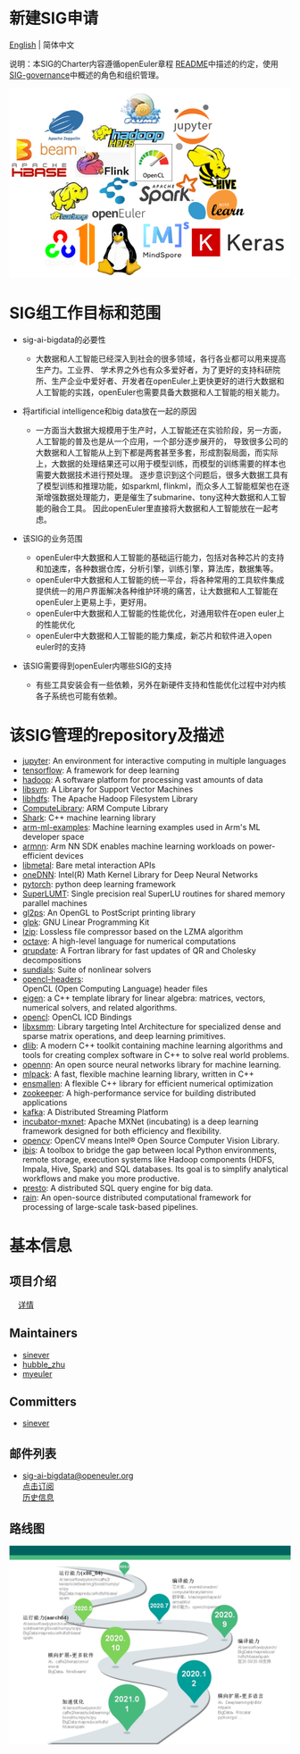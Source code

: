 
# 新建SIG申请
[English](./sig-ai-bigdata.md) | 简体中文


说明：本SIG的Charter内容遵循openEuler章程 [README](/zh/governance/README.md)中描述的约定，使用[SIG-governance](/zh/technical-committee/governance/SIG-governance.md)中概述的角色和组织管理。

 ![logo](./logo.png)

# SIG组工作目标和范围

 - sig-ai-bigdata的必要性
   - 大数据和人工智能已经深入到社会的很多领域，各行各业都可以用来提高生产力。工业界、
   学术界之外也有众多爱好者，为了更好的支持科研院所、生产企业中爱好者、开发者在openEuler上更快更好的进行大数据和
   人工智能的实践，openEuler也需要具备大数据和人工智能的相关能力。
 - 将artificial intelligence和big data放在一起的原因
   - 一方面当大数据大规模用于生产时，人工智能还在实验阶段，另一方面，人工智能的普及也是从一个应用，一个部分逐步展开的，
   导致很多公司的大数据和人工智能从上到下都是两套甚至多套，形成割裂局面，而实际上，大数据的处理结果还可以用于模型训练，而模型的训练需要的样本也需要大数据技术进行预处理。
   逐步意识到这个问题后，很多大数据工具有了模型训练和推理功能，如sparkml, flinkml，而众多人工智能框架也在逐渐增强数据处理能力，更是催生了submarine、tony这种大数据和人工智能的融合工具。
   因此openEuler里直接将大数据和人工智能放在一起考虑。
 - 该SIG的业务范围
   - openEuler中大数据和人工智能的基础运行能力，包括对各种芯片的支持和加速库，各种数据仓库，分析引擎，训练引擎，算法库，数据集等。
   - openEuler中大数据和人工智能的统一平台，将各种常用的工具软件集成提供统一的用户界面解决各种维护环境的痛苦，让大数据和人工智能在openEuler上更易上手，更好用。
   - openEuler中大数据和人工智能的性能优化，对通用软件在open euler上的性能优化
   - openEuler中大数据和人工智能的能力集成，新芯片和软件进入open euler时的支持

 - 该SIG需要得到openEuler内哪些SIG的支持
   - 有些工具安装会有一些依赖，另外在新硬件支持和性能优化过程中对内核各子系统也可能有依赖。

# 该SIG管理的repository及描述

- [jupyter](https://gitee.com/src-openeuler/jupyter): 
  An environment for interactive computing in multiple languages
- [tensorflow](https://gitee.com/src-openeuler/tensorflow): 
  A framework for deep learning
- [hadoop](https://gitee.com/src-openeuler/hadoop): 
  A software platform for processing vast amounts of data
- [libsvm](https://gitee.com/src-openeuler/libsvm): 
  A Library for Support Vector Machines
- [libhdfs](https://gitee.com/src-openeuler/libhdfs): 
  The Apache Hadoop Filesystem Library
- [ComputeLibrary](https://gitee.com/src-openeuler/ComputeLibrary): 
  ARM Compute Library
- [Shark](https://gitee.com/src-openeuler/Shark): 
  C++ machine learning library
- [arm-ml-examples](https://gitee.com/src-openeuler/arm-ml-examples): 
  Machine learning examples used in Arm's ML developer space
- [armnn](https://gitee.com/src-openeuler/armnn): 
  Arm NN SDK enables machine learning workloads on power-efficient devices
- [libmetal](https://gitee.com/src-openeuler/libmetal): 
  Bare metal interaction APIs
- [oneDNN](https://gitee.com/src-openeuler/oneDNN): 
  Intel(R) Math Kernel Library for Deep Neural Networks
- [pytorch](https://gitee.com/src-openeuler/pytorch): 
  python deep learning framework
- [SuperLUMT](https://gitee.com/src-openeuler/SuperLUMT): 
  Single precision real SuperLU routines for shared memory parallel machines
- [gl2ps](https://gitee.com/src-openeuler/gl2ps): 
  An OpenGL to PostScript printing library
- [glpk](https://gitee.com/src-openeuler/glpk): 
  GNU Linear Programming Kit
- [lzip](https://gitee.com/src-openeuler/lzip): 
  Lossless file compressor based on the LZMA algorithm
- [octave](https://gitee.com/src-openeuler/octave): 
  A high-level language for numerical computations
- [qrupdate](https://gitee.com/src-openeuler/qrupdate): 
  A Fortran library for fast updates of QR and Cholesky decompositions
- [sundials](https://gitee.com/src-openeuler/sundials): 
  Suite of nonlinear solvers
- [opencl-headers](https://gitee.com/src-openeuler/opencl-headers):  
  OpenCL (Open Computing Language) header files
- [eigen](https://gitee.com/src-openeuler/eigen): 
  a C++ template library for linear algebra: matrices, vectors, numerical solvers, and related algorithms.
- [opencl](https://gitee.com/src-openeuler/opencl): 
  OpenCL ICD Bindings
- [libxsmm](https://gitee.com/src-openeuler/libxsmm): 
  Library targeting Intel Architecture for specialized dense and sparse matrix operations, and deep learning primitives.
- [dlib](https://gitee.com/src-openeuler/dlib): 
  A modern C++ toolkit containing machine learning algorithms and tools for creating complex software in C++ to solve real world problems.
- [opennn](https://gitee.com/src-openeuler/opennn): 
  An open source neural networks library for machine learning.
- [mlpack](https://gitee.com/src-openeuler/mlpack): 
  A fast, flexible machine learning library, written in C++
- [ensmallen](https://gitee.com/src-openeuler/ensmallen): 
  A flexible C++ library for efficient numerical optimization
- [zookeeper](https://gitee.com/src-openeuler/zookeeper): 
  A high-performance service for building distributed applications
- [kafka](https://gitee.com/src-openeuler/kafka): 
  A Distributed Streaming Platform
- [incubator-mxnet](https://gitee.com/src-openeuler/incubator-mxnet): 
  Apache MXNet (incubating) is a deep learning framework designed for both efficiency and flexibility.
- [opencv](https://gitee.com/src-openeuler/opencv): 
  OpenCV means Intel® Open Source Computer Vision Library.
- [ibis](https://gitee.com/src-openeuler/ibis): 
  A toolbox to bridge the gap between local Python environments, remote storage, execution systems like Hadoop components (HDFS, Impala, Hive, Spark) and SQL databases. Its goal is to simplify analytical workflows and make you more productive.
- [presto](https://gitee.com/src-openeuler/presto): 
  A distributed SQL query engine for big data.
- [rain](https://gitee.com/src-openeuler/rain): 
  An open-source distributed computational framework for processing of large-scale task-based pipelines.

# 基本信息

## 项目介绍
    [详情](https://gitee.com/openeuler/community/sig/sig-ai-bigdata/)

## Maintainers
  - [sinever](https://gitee.com/sinever)
  - [hubble_zhu](https://gitee.com/hubble_zhu)
  - [myeuler](https://gitee.com/myeuler)

## Committers
  - [sinever](https://gitee.com/sinever)

## 邮件列表
  - sig-ai-bigdata@openeuler.org  
  [点击订阅](https://openeuler.org/zh/community/mailing-list/)  
  [历史信息](https://mailweb.openeuler.org/hyperkitty/list/sig-ai-bigdata@openeuler.org/)  

## 路线图
 ![roadmap](./sig-road-map.jpg)